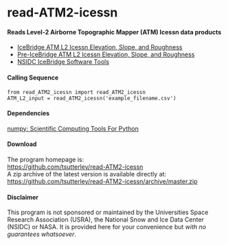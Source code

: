 read-ATM2-icessn
================

#### Reads Level-2 Airborne Topographic Mapper (ATM) Icessn data products

- [IceBridge ATM L2 Icessn Elevation, Slope, and Roughness](http://nsidc.org/data/docs/daac/icebridge/ilatm2/index.html)  
- [Pre-IceBridge ATM L2 Icessn Elevation, Slope, and Roughness](http://nsidc.org/data/docs/daac/icebridge/blatm2/index.html)  
- [NSIDC IceBridge Software Tools](http://nsidc.org/data/icebridge/tools.html)

#### Calling Sequence
```
from read_ATM2_icessn import read_ATM2_icessn
ATM_L2_input = read_ATM2_icessn('example_filename.csv')
```

#### Dependencies
[numpy: Scientific Computing Tools For Python](http://www.numpy.org)

#### Download
The program homepage is:   
https://github.com/tsutterley/read-ATM2-icessn   
A zip archive of the latest version is available directly at:    
https://github.com/tsutterley/read-ATM2-icessn/archive/master.zip  

#### Disclaimer  
This program is not sponsored or maintained by the Universities Space Research Association (USRA), the National Snow and Ice Data Center (NSIDC) or NASA.  It is provided here for your convenience but _with no guarantees whatsoever_.  
